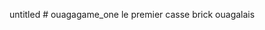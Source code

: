 untitled
#   o u a g a g a m e _ o n e   l e   p r e m i e r   c a s s e   b r i c k   o u a g a l a i s    
 